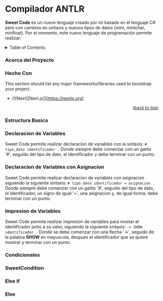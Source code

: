 # Compilador ANTLR
**Sweet Code** es un nuevo lenguaje creado por mí basado en el lenguaje C# pero con cambios en sintaxis y nuevos tipos de datos (mint, mintchar, minfloat). Por el momento, este nuevo lenguaje de programación permite realizar:

<!-- TABLE OF CONTENTS -->
<details>
  <summary>Table of Contents</summary>
  <ol>
    <li><a href="#acerca-del-proyecto">Acerca del proyecto</a></li>
    <ul>
        <li><a href="#hecho-con">Hecho con</a></li>
    </ul>
    <li><a href="#estructura-basica">Estructura Basica</a></li>
    <li>
      <a href="#declaracion-de-variables">Declaracion de Variables</a>
      <ul>
        <li><a href="#declaracion-de-variables-con-asignacion">Declaracion de Variables con Asignación</a></li>
      </ul>
    </li>
    <li>
      <a href="#impresion-de-variables">Impresion de variables</a>
    </li>
    <li><a href="#condicionales">Condicionales</a></li>
    <ul>
        <li><a href="#sweetcondition">SweetCondition</a></li>
        <li><a href="#else-if">Else if</a></li>
        <li><a href="#else">Else</a></li>
    </ul>
  </ol>
</details>

### Acerca del Proyecto

### Hecho Con
This section should list any major frameworks/libraries used to bootstrap your project.
* [![Next][Next.js]][https://nextjs.org]

<p align="right">(<a href="#readme-top">back to top</a>)</p>


### Estructura Basica
  
### Declaracion de Variables
Sweet Code permite realizar declaracion de variables con la sintaxis: `# tipo_dato identificador .` Donde siempre debe comenzar con un gatito '#', seguido del tipo de dato, el identificador y debe terminar con un punto.

### Declaracion de Variables con Asignacion
Sweet Code permite realizar declaracion de variables con asignacion siguiendo la siguiente sintaxis: `# tipo_dato identificador = asignacion .`
Donde siempre debe comenzar con un gatito '#', seguido del tipo de dato, el identificador, un signo de igual '=', una asignacion y, de igual forma, debe terminar con un punto.

### Impresion de Variables
Sweet Code permite realizar impresion de variables para mostar el identificador junto a su valor, siguiendo la siguiente sintaxis: `-> SHOW identificador .` Donde se debe comenzar con una flecha '->', seguido de la palabra **SHOW** en mayuscula, despues el identificador que se quiere mostrar y terminar con un punto.

### Condicionales
  
### SweetCondition

### Else if

### Else
